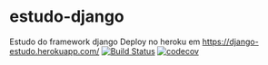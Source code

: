 # estudo-django
Estudo do framework django
Deploy no heroku em https://django-estudo.herokuapp.com/
[![Build Status](https://travis-ci.com/phswdjango/estudo-django.svg?branch=main)](https://travis-ci.com/phswdjango/estudo-django)
[![codecov](https://codecov.io/gh/phswdjango/estudo-django/branch/main/graph/badge.svg?token=nd8Bs9ZZzq)](https://codecov.io/gh/phswdjango/estudo-django)
